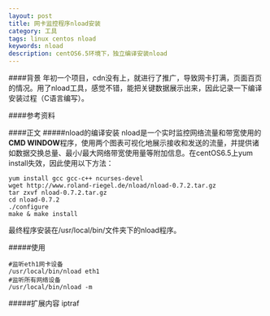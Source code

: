 ```yaml
---
layout: post
title: 网卡监控程序nload安装
category: 工具
tags: linux centos nload
keywords: nload
description: centOS6.5环境下，独立编译安装nload
---
```


####背景
年初一个项目，cdn没有上，就进行了推广，导致网卡打满，页面百页的情况。用了nload工具，感觉不错，能把关键数据展示出来，因此记录一下编译安装过程（C语言编写）。

####参考资料

####正文
#####nload的编译安装
nload是一个实时监控网络流量和带宽使用的**CMD WINDOW**程序，使用两个图表可视化地展示接收和发送的流量，并提供诸如数据交换总量、最小/最大网络带宽使用量等附加信息。在centOS6.5上yum install失效，因此使用以下方法：
	
	yum install gcc gcc-c++ ncurses-devel
	wget http://www.roland-riegel.de/nload/nload-0.7.2.tar.gz
	tar zxvf nload-0.7.2.tar.gz
	cd nload-0.7.2
	./configure
	make & make install
	
最终程序安装在/usr/local/bin/文件夹下的nload程序。

#####使用
	
	#监听eth1网卡设备
	/usr/local/bin/nload eth1
	#监听所有网络设备
	/usr/local/bin/nload -m


#####扩展内容
iptraf
